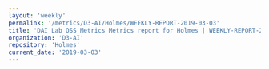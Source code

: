 ```yaml
---
layout: 'weekly'
permalink: '/metrics/D3-AI/Holmes/WEEKLY-REPORT-2019-03-03'
title: 'DAI Lab OSS Metrics Metrics report for Holmes | WEEKLY-REPORT-2019-03-03'
organization: 'D3-AI'
repository: 'Holmes'
current_date: '2019-03-03'
---
```

